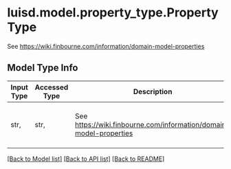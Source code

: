 # luisd.model.property_type.PropertyType

See https://wiki.finbourne.com/information/domain-model-properties

## Model Type Info
Input Type | Accessed Type | Description | Notes
------------ | ------------- | ------------- | -------------
str,  | str,  | See https://wiki.finbourne.com/information/domain-model-properties | must be one of ["Label", "Metric", "Information", ] 

[[Back to Model list]](../../README.md#documentation-for-models) [[Back to API list]](../../README.md#documentation-for-api-endpoints) [[Back to README]](../../README.md)

